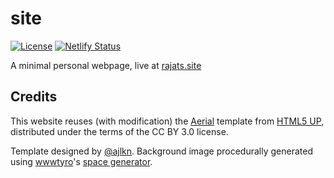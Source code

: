 # site

[![License](https://img.shields.io/badge/license-CC%20BY%203.0-blue)](https://github.com/rajatscode/site/blob/main/LICENSE)
[![Netlify Status](https://api.netlify.com/api/v1/badges/8a27d767-c700-4515-b104-e4b5a9c7b1ea/deploy-status)](https://app.netlify.com/sites/rajatssite/deploys)

A minimal personal webpage, live at [rajats.site](https://rajats.site)

## Credits

This website reuses (with modification) the [Aerial](https://html5up.net/aerial)
template from [HTML5 UP](https://html5up.net), distributed under the terms of
the CC BY 3.0 license.

Template designed by [@ajlkn](https://aj.lkn.io/). Background image procedurally
generated using [wwwtyro](http://github.com/wwwtyro)'s [space
generator](http://wwwtyro.github.io/procedural.js/space/).
